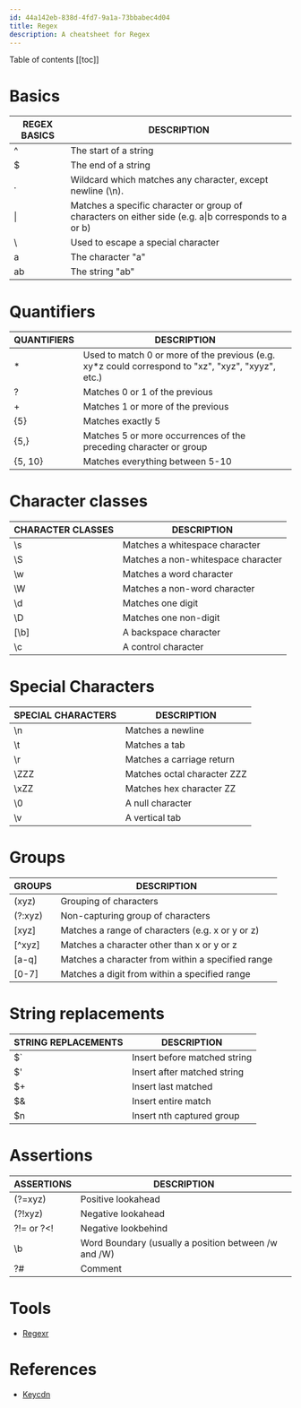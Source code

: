 ```yaml
---
id: 44a142eb-838d-4fd7-9a1a-73bbabec4d04
title: Regex
description: A cheatsheet for Regex
---
```


Table of contents
[[toc]]

# Basics

| REGEX BASICS | DESCRIPTION |
| --- | --- |
| ^ | The start of a string |
| $ | The end of a string |
| . | Wildcard which matches any character, except newline (\n). |
| \| | Matches a specific character or group of characters on either side (e.g. a\|b corresponds to a or b) |
| \\ | Used to escape a special character |
| a | The character "a" |
| ab | The string "ab" |

# Quantifiers

| QUANTIFIERS | DESCRIPTION |
| --- | --- |
| * | Used to match 0 or more of the previous (e.g. xy*z could correspond to "xz", "xyz", "xyyz", etc.) |
| ? | Matches 0 or 1 of the previous |
| + | Matches 1 or more of the previous |
| {5} | Matches exactly 5 |
| {5,} | Matches 5 or more occurrences of the preceding character or group |
| {5, 10} | Matches everything between 5-10 |

# Character classes

| CHARACTER CLASSES | DESCRIPTION |
| --- | --- |
| \s | Matches a whitespace character |
| \S | Matches a non-whitespace character |
| \w | Matches a word character |
| \W | Matches a non-word character |
| \d | Matches one digit |
| \D | Matches one non-digit |
| [\b] | A backspace character |
| \c | A control character |

# Special Characters

| SPECIAL CHARACTERS | DESCRIPTION |
| --- | --- |
| \n | Matches a newline |
| \t | Matches a tab |
| \r | Matches a carriage return |
| \ZZZ | Matches octal character ZZZ |
| \xZZ | Matches hex character ZZ |
| \0 | A null character |
| \v | A vertical tab |

# Groups

| GROUPS | DESCRIPTION |
| --- | --- |
| (xyz) | Grouping of characters |
| (?:xyz) | Non-capturing group of characters |
| [xyz] | Matches a range of characters (e.g. x or y or z) |
| [^xyz] | Matches a character other than x or y or z |
| [a-q] | Matches a character from within a specified range |
| [0-7] | Matches a digit from within a specified range |

# String replacements

| STRING REPLACEMENTS | DESCRIPTION |
| --- | --- |
| $` | Insert before matched string |
| $' | Insert after matched string |
| $+ | Insert last matched |
| $& | Insert entire match |
| $n | Insert nth captured group |

# Assertions

| ASSERTIONS | DESCRIPTION |
| --- | --- |
| (?=xyz) | Positive lookahead |
| (?!xyz) | Negative lookahead |
| ?!= or ?<! | Negative lookbehind |
| \b | Word Boundary (usually a position between /w and /W) |
| ?# | Comment |

# Tools
- [Regexr](https://regexr.com/)

# References
- [Keycdn](https://www.keycdn.com/support/regex-cheat-sheet)
